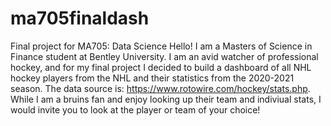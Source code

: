 # ma705finaldash
Final project for MA705: Data Science
Hello! I am a Masters of Science in Finance student at Bentley University. I am an avid watcher of professional hockey, and for my final project I decided to build a dashboard of all NHL hockey players from the NHL and their statistics from the 2020-2021 season. The data source is: https://www.rotowire.com/hockey/stats.php. While I am a bruins fan and enjoy looking up their team and indiviual stats, I would invite you to look at the player or team of your choice! 
